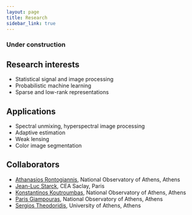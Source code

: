 ```yaml
---
layout: page
title: Research
sidebar_link: true
---
```



### Under construction

## Research interests

 * Statistical signal and image processing 
 * Probabilistic machine learning
 * Sparse and low-rank representations 


## Applications 

 * Spectral unmixing, hyperspectral image processing
 * Adaptive estimation
 * Weak lensing
 * Color image segmentation

## Collaborators 

 * [Athanasios Rontogiannis](http://members.noa.gr/tronto/), National Observatory of Athens, Athens
 * [Jean-Luc Starck](http://jstarck.cosmostat.org/), CEA Saclay, Paris
 * [Konstantinos Koutroumbas](http://members.noa.gr/koutroum/), National Observatory of Athens, Athens
 * [Paris Giampouras](https://sites.google.com/view/parisg), National Observatory of Athens, Athens
 * [Sergios Theodoridis](http://cgi.di.uoa.gr/~stheodor/), University of Athens, Athens

